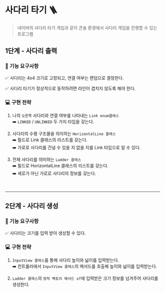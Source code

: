 # 사다리 타기 🪜
> 네이버의 사다리 타기 게임과 같이 콘솔 환경에서 사다리 게임을 진행할 수 있는 프로그램

## 1단계 - 사다리 출력 

### 📝 기능 요구사항
✅ 사다리는 4x4 크기로 고정되고, 연결 여부는 랜덤으로 결정한다.

✅ 사다리 타기가 정상적으로 동작하려면 라인이 겹치지 않도록 해야 한다.

### 💻 구현 전략

1. 나의 `오른쪽` 사다리와 연결 여부를 나타내는 `Link enum클래스`  
   ➡️ `LINKED` / `UNLINKED` 두 가지 타입을 갖는다.


2. 사다리의 수평 구조물을 의미하는 `HorizontalLine 클래스`  
   ➡️ 필드로 Link 클래스의 리스트를 갖는다.  
   ➡️ 가로로 사다리를 건널 수 있을 지 없을 지를 Link 타입으로 알 수 있다. 

   
3. 전체 사다리를 의미하는 `Ladder 클래스`   
   ➡️ 필드로 HorizontalLine 클래스의 리스트를 갖는다.  
   ➡️ 세로가 아닌 가로로 사다리의 정보를 갖는다.


<br>

---
## 2단계 - 사다리 생성

### 📝 기능 요구사항
✅ 사다리는 크기를 입력 받아 생성할 수 있다.

### 💻 구현 전략

1. `InputView 클래스`를 통해 사다리 높이와 넓이를 입력받는다.   
   ➡️ 컨트롤러에서 `InputView 클래스`의 메서드를 호출해 높이와 넓이를 입력받는다.


2. `Ladder 클래스`의 `정적 팩토리 메서드 of`에 입력받은 크기 정보를 넘겨주어 사다리를 생성한다.


